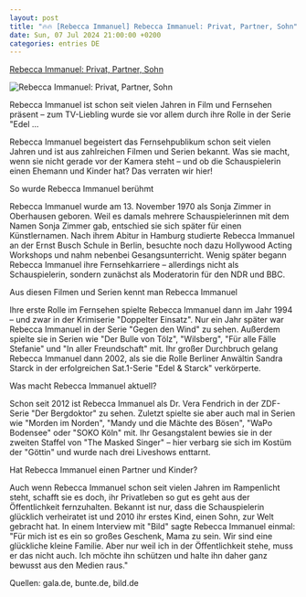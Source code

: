 ```yaml
---
layout: post
title: "🔥🔥 [Rebecca Immanuel] Rebecca Immanuel: Privat, Partner, Sohn"
date: Sun, 07 Jul 2024 21:00:00 +0200
categories: entries DE
---
```

[Rebecca Immanuel: Privat, Partner, Sohn](https://www.fuersie.de/unterhaltung/rebecca-immanuel-privat-partner-sohn-15616.html)

![Rebecca Immanuel: Privat, Partner, Sohn](https://www.fuersie.de/sites/default/files/styles/facebook/public/2024-07/rebecca-immanuel.jpeg?h=914856c7&itok=dmR90yVH)

Rebecca Immanuel ist schon seit vielen Jahren in Film und Fernsehen präsent – zum TV-Liebling wurde sie vor allem durch ihre Rolle in der Serie "Edel ...

Rebecca Immanuel begeistert das Fernsehpublikum schon seit vielen Jahren und ist aus zahlreichen Filmen und Serien bekannt. Was sie macht, wenn sie nicht gerade vor der Kamera steht – und ob die Schauspielerin einen Ehemann und Kinder hat? Das verraten wir hier!

So wurde Rebecca Immanuel berühmt

Rebecca Immanuel wurde am 13. November 1970 als Sonja Zimmer in Oberhausen geboren. Weil es damals mehrere Schauspielerinnen mit dem Namen Sonja Zimmer gab, entschied sie sich später für einen Künstlernamen. Nach ihrem Abitur in Hamburg studierte Rebecca Immanuel an der Ernst Busch Schule in Berlin, besuchte noch dazu Hollywood Acting Workshops und nahm nebenbei Gesangsunterricht. Wenig später begann Rebecca Immanuel ihre Fernsehkarriere – allerdings nicht als Schauspielerin, sondern zunächst als Moderatorin für den NDR und BBC.

Aus diesen Filmen und Serien kennt man Rebecca Immanuel

Ihre erste Rolle im Fernsehen spielte Rebecca Immanuel dann im Jahr 1994 – und zwar in der Krimiserie "Doppelter Einsatz". Nur ein Jahr später war Rebecca Immanuel in der Serie "Gegen den Wind" zu sehen. Außerdem spielte sie in Serien wie "Der Bulle von Tölz", "Wilsberg", "Für alle Fälle Stefanie" und "In aller Freundschaft" mit. Ihr großer Durchbruch gelang Rebecca Immanuel dann 2002, als sie die Rolle Berliner Anwältin Sandra Starck in der erfolgreichen Sat.1-Serie "Edel & Starck" verkörperte.

Was macht Rebecca Immanuel aktuell?

Schon seit 2012 ist Rebecca Immanuel als Dr. Vera Fendrich in der ZDF-Serie "Der Bergdoktor" zu sehen. Zuletzt spielte sie aber auch mal in Serien wie "Morden im Norden", "Mandy und die Mächte des Bösen", "WaPo Bodensee" oder "SOKO Köln" mit. Ihr Gesangstalent bewies sie in der zweiten Staffel von "The Masked Singer" – hier verbarg sie sich im Kostüm der "Göttin" und wurde nach drei Liveshows enttarnt.

Hat Rebecca Immanuel einen Partner und Kinder?

Auch wenn Rebecca Immanuel schon seit vielen Jahren im Rampenlicht steht, schafft sie es doch, ihr Privatleben so gut es geht aus der Öffentlichkeit fernzuhalten. Bekannt ist nur, dass die Schauspielerin glücklich verheiratet ist und 2010 ihr erstes Kind, einen Sohn, zur Welt gebracht hat. In einem Interview mit "Bild" sagte Rebecca Immanuel einmal: "Für mich ist es ein so großes Geschenk, Mama zu sein. Wir sind eine glückliche kleine Familie. Aber nur weil ich in der Öffentlichkeit stehe, muss er das nicht auch. Ich möchte ihn schützen und halte ihn daher ganz bewusst aus den Medien raus."

Quellen: gala.de, bunte.de, bild.de

